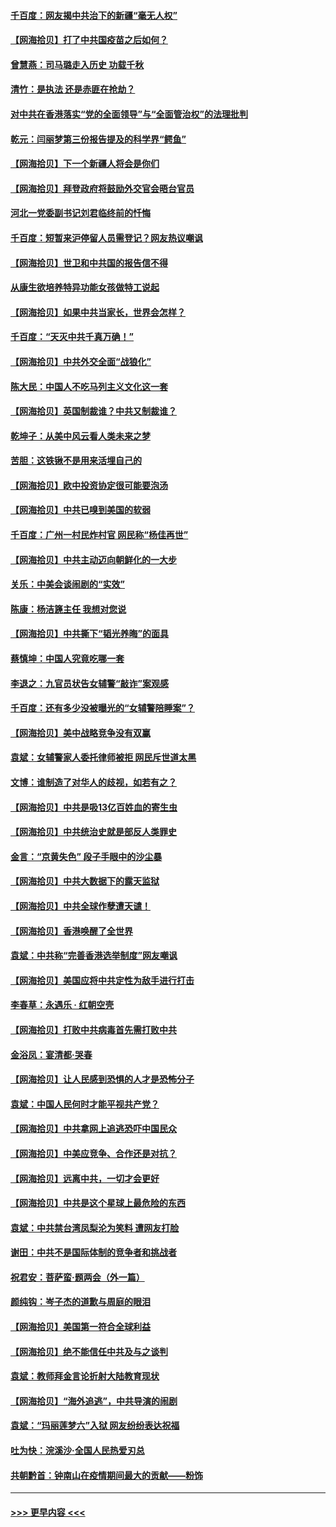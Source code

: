 #### [千百度：网友揭中共治下的新疆“毫无人权”](../pages/nsc993/n12858385.md?t=04051201) 
#### [【网海拾贝】打了中共国疫苗之后如何？](../pages/nsc993/n12857866.md?t=04051201) 
#### [曾慧燕：司马璐走入历史 功载千秋](../pages/nsc993/n12856996.md?t=04051201) 
#### [清竹：是执法 还是赤匪在抢劫？](../pages/nsc993/n12856952.md?t=04051201) 
#### [对中共在香港落实“党的全面领导”与“全面管治权”的法理批判](../pages/nsc993/n12856929.md?t=04051201) 
#### [乾元：闫丽梦第三份报告提及的科学界“鳄鱼”](../pages/nsc993/n12855985.md?t=04051201) 
#### [【网海拾贝】下一个新疆人将会是你们](../pages/nsc993/n12855864.md?t=04051201) 
#### [【网海拾贝】拜登政府将鼓励外交官会晤台官员](../pages/nsc993/n12853615.md?t=04051201) 
#### [河北一党委副书记刘君临终前的忏悔](../pages/nsc993/n12849420.md?t=04051201) 
#### [千百度：短暂来沪停留人员需登记？网友热议嘲讽](../pages/nsc993/n12853497.md?t=04051201) 
#### [【网海拾贝】世卫和中共国的报告信不得](../pages/nsc993/n12850902.md?t=04051201) 
#### [从康生欲培养特异功能女孩做特工说起](../pages/nsc993/n12849289.md?t=04051201) 
#### [【网海拾贝】如果中共当家长，世界会怎样？](../pages/nsc993/n12848436.md?t=04051201) 
#### [千百度：“天灭中共千真万确！”](../pages/nsc993/n12845659.md?t=04051201) 
#### [【网海拾贝】中共外交全面“战狼化”](../pages/nsc993/n12845607.md?t=04051201) 
#### [陈大民：中国人不吃马列主义文化这一套](../pages/nsc993/n12842496.md?t=04051201) 
#### [【网海拾贝】英国制裁谁？中共又制裁谁？](../pages/nsc993/n12840909.md?t=04051201) 
#### [乾坤子：从美中风云看人类未来之梦](../pages/nsc993/n12840590.md?t=04051201) 
#### [苦胆：这铁锹不是用来活埋自己的](../pages/nsc993/n12839512.md?t=04051201) 
#### [【网海拾贝】欧中投资协定很可能要泡汤](../pages/nsc993/n12835122.md?t=04051201) 
#### [【网海拾贝】中共已嗅到美国的软弱](../pages/nsc993/n12832411.md?t=04051201) 
#### [千百度：广州一村民炸村官 网民称“杨佳再世”](../pages/nsc993/n12832380.md?t=04051201) 
#### [【网海拾贝】中共主动迈向朝鲜化的一大步](../pages/nsc993/n12829887.md?t=04051201) 
#### [关乐：中美会谈闹剧的“实效”](../pages/nsc993/n12826698.md?t=04051201) 
#### [陈康：杨洁篪主任  我想对您说](../pages/nsc993/n12826609.md?t=04051201) 
#### [【网海拾贝】中共撕下“韬光养晦”的面具](../pages/nsc993/n12826459.md?t=04051201) 
#### [蔡慎坤：中国人究竟吃哪一套](../pages/nsc993/n12826010.md?t=04051201) 
#### [李退之：九官员状告女辅警“敲诈”案观感](../pages/nsc993/n12823984.md?t=04051201) 
#### [千百度：还有多少没被曝光的“女辅警陪睡案”？](../pages/nsc993/n12822136.md?t=04051201) 
#### [【网海拾贝】美中战略竞争没有双赢](../pages/nsc993/n12822105.md?t=04051201) 
#### [袁斌：女辅警家人委托律师被拒 网民斥世道太黑](../pages/nsc993/n12822004.md?t=04051201) 
#### [文博：谁制造了对华人的歧视，如若有之？](../pages/nsc993/n12821635.md?t=04051201) 
#### [【网海拾贝】中共是吸13亿百姓血的寄生虫](../pages/nsc993/n12819191.md?t=04051201) 
#### [【网海拾贝】中共统治史就是部反人类罪史](../pages/nsc993/n12816738.md?t=04051201) 
#### [金言：“京黄失色” 段子手眼中的沙尘暴](../pages/nsc993/n12815700.md?t=04051201) 
#### [【网海拾贝】中共大数据下的露天监狱](../pages/nsc993/n12811075.md?t=04051201) 
#### [【网海拾贝】中共全球作孽遭天谴！](../pages/nsc993/n12810258.md?t=04051201) 
#### [【网海拾贝】香港唤醒了全世界](../pages/nsc993/n12809100.md?t=04051201) 
#### [袁斌：中共称“完善香港选举制度”网友嘲讽](../pages/nsc993/n12808994.md?t=04051201) 
#### [【网海拾贝】美国应将中共定性为敌手进行打击](../pages/nsc993/n12806870.md?t=04051201) 
#### [李春草：永遇乐 · 红朝空壳](../pages/nsc993/n12805365.md?t=04051201) 
#### [【网海拾贝】打败中共病毒首先需打败中共](../pages/nsc993/n12803930.md?t=04051201) 
#### [金浴凤：宴清都‧哭春](../pages/nsc993/n12801601.md?t=04051201) 
#### [【网海拾贝】让人民感到恐惧的人才是恐怖分子](../pages/nsc993/n12799347.md?t=04051201) 
#### [袁斌：中国人民何时才能平视共产党？](../pages/nsc993/n12799306.md?t=04051201) 
#### [【网海拾贝】中共拿网上追逃恐吓中国民众](../pages/nsc993/n12796905.md?t=04051201) 
#### [【网海拾贝】中美应竞争、合作还是对抗？](../pages/nsc993/n12794675.md?t=04051201) 
#### [【网海拾贝】远离中共，一切才会更好](../pages/nsc993/n12793572.md?t=04051201) 
#### [【网海拾贝】中共是这个星球上最危险的东西](../pages/nsc993/n12791400.md?t=04051201) 
#### [袁斌：中共禁台湾凤梨沦为笑料 遭网友打脸](../pages/nsc993/n12791335.md?t=04051201) 
#### [谢田：中共不是国际体制的竞争者和挑战者](../pages/nsc993/n12791212.md?t=04051201) 
#### [祝君安：菩萨蛮·题两会（外一篇）](../pages/nsc993/n12786801.md?t=04051201) 
#### [颜纯钩：岑子杰的道歉与周庭的眼泪](../pages/nsc993/n12786775.md?t=04051201) 
#### [【网海拾贝】美国第一符合全球利益](../pages/nsc993/n12786666.md?t=04051201) 
#### [【网海拾贝】绝不能信任中共及与之谈判](../pages/nsc993/n12784266.md?t=04051201) 
#### [袁斌：教师拜金言论折射大陆教育现状](../pages/nsc993/n12783868.md?t=04051201) 
#### [【网海拾贝】“海外追逃”，中共导演的闹剧](../pages/nsc993/n12781638.md?t=04051201) 
#### [袁斌：“玛丽莲梦六”入狱 网友纷纷表达祝福](../pages/nsc993/n12781432.md?t=04051201) 
#### [吐为快：浣溪沙·全国人民热爱刃总](../pages/nsc993/n12781393.md?t=04051201) 
#### [共朝黔首：钟南山在疫情期间最大的贡献——粉饰](../pages/nsc993/n12781374.md?t=04051201) 

----
#### [ >>> 更早内容 <<< ](../indexes/nsc993-earlier.md)
